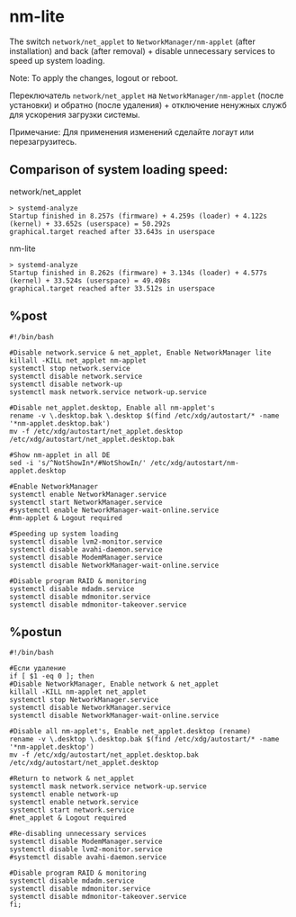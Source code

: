 # nm-lite
The switch `network/net_applet` to `NetworkManager/nm-applet` (after installation) and back (after removal) + disable unnecessary services to speed up system loading.

Note: To apply the changes, logout or reboot.


Переключатель `network/net_applet` на `NetworkManager/nm-applet` (после установки) и обратно (после удаления) + отключение ненужных служб для ускорения загрузки системы.

Примечание: Для применения изменений сделайте логаут или перезагрузитесь.

Сomparison of system loading speed:
--
network/net_applet
```
> systemd-analyze
Startup finished in 8.257s (firmware) + 4.259s (loader) + 4.122s (kernel) + 33.652s (userspace) = 50.292s 
graphical.target reached after 33.643s in userspace
```
nm-lite
```
> systemd-analyze
Startup finished in 8.262s (firmware) + 3.134s (loader) + 4.577s (kernel) + 33.524s (userspace) = 49.498s 
graphical.target reached after 33.512s in userspace
```
%post
--
```
#!/bin/bash

#Disable network.service & net_applet, Enable NetworkManager lite
killall -KILL net_applet nm-applet
systemctl stop network.service
systemctl disable network.service
systemctl disable network-up
systemctl mask network.service network-up.service

#Disable net_applet.desktop, Enable all nm-applet's
rename -v \.desktop.bak \.desktop $(find /etc/xdg/autostart/* -name '*nm-applet.desktop.bak')
mv -f /etc/xdg/autostart/net_applet.desktop /etc/xdg/autostart/net_applet.desktop.bak

#Show nm-applet in all DE
sed -i 's/^NotShowIn*/#NotShowIn/' /etc/xdg/autostart/nm-applet.desktop

#Enable NetworkManager
systemctl enable NetworkManager.service
systemctl start NetworkManager.service
#systemctl enable NetworkManager-wait-online.service
#nm-applet & Logout required

#Speeding up system loading
systemctl disable lvm2-monitor.service
systemctl disable avahi-daemon.service
systemctl disable ModemManager.service
systemctl disable NetworkManager-wait-online.service

#Disable program RAID & monitoring
systemctl disable mdadm.service
systemctl disable mdmonitor.service
systemctl disable mdmonitor-takeover.service
```

%postun
--
```
#!/bin/bash

#Если удаление
if [ $1 -eq 0 ]; then
#Disable NetworkManager, Enable network & net_applet
killall -KILL nm-applet net_applet
systemctl stop NetworkManager.service
systemctl disable NetworkManager.service
systemctl disable NetworkManager-wait-online.service

#Disable all nm-applet's, Enable net_applet.desktop (rename)
rename -v \.desktop \.desktop.bak $(find /etc/xdg/autostart/* -name '*nm-applet.desktop')
mv -f /etc/xdg/autostart/net_applet.desktop.bak /etc/xdg/autostart/net_applet.desktop

#Return to network & net_applet
systemctl mask network.service network-up.service
systemctl enable network-up
systemctl enable network.service
systemctl start network.service
#net_applet & Logout required

#Re-disabling unnecessary services
systemctl disable ModemManager.service
systemctl disable lvm2-monitor.service
#systemctl disable avahi-daemon.service

#Disable program RAID & monitoring
systemctl disable mdadm.service
systemctl disable mdmonitor.service
systemctl disable mdmonitor-takeover.service
fi;
```
